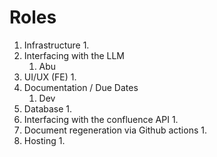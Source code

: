 # Roles

1. Infrastructure
   1. 
2. Interfacing with the LLM 
   1. Abu
3. UI/UX (FE)
   1. 
4. Documentation / Due Dates
   1. Dev
5. Database
   1. 
6. Interfacing with the confluence API
   1. 
7. Document regeneration via Github actions
   1. 
8. Hosting
   1. 
